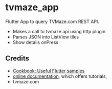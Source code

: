 # tvmaze_app
Flutter App to query TVMaze.com REST API.
- Makes a call to tvmaze api using http plugin
- Parses JSON into ListView tiles
- Show details onPress

## Credits
- [Cookbook: Useful Flutter samples](https://flutter.dev/docs/cookbook)
- [online documentation](https://flutter.dev/docs), which offers tutorials,
- tvmaze.com
